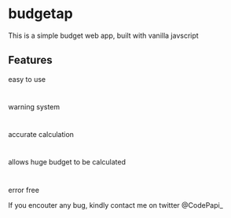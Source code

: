 # budgetap
This is a simple budget web app, built with vanilla javscript

## Features
easy to use
# 
warning system
# 
accurate calculation
# 
allows huge budget to be calculated
# 
error free



If you encouter any bug, kindly contact me on twitter @CodePapi_

